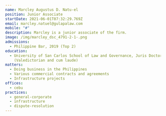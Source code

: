 ```yaml
---
name: Marcley Augustus D. Natu-el
position: Junior Associate
startDate: 2021-06-01T07:32:29.769Z
email: marcley.natuel@gulapalaw.com
mobile: "#"
description: Marcley is a junior associate of the firm.
image: /img/marcley_dsc_4791-2-1-.png
admissions:
  - Philippine Bar, 2019 (Top 2)
education:
  - University of San Carlos School of Law and Governance, Juris Doctor, 2018
    (Valedictorian and cum laude)
matters:
  - Doing business in the Philippines
  - Various commercial contracts and agreements
  - Infrastructure projects
offices:
  - cebu
practices:
  - general-corporate
  - infrastructure
  - dispute-resolution
---
```

